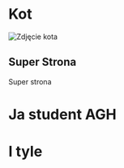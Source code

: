 # Kot

![Zdjęcie kota](https://omegakarmy.pl/wp-content/uploads/2024/08/kot-himalajski.jpg)

## Super Strona

Super strona

# Ja student AGH 
# I tyle
